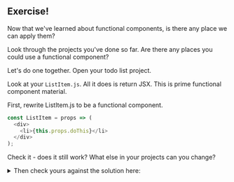 ## Exercise!

Now that we've learned about functional components, is there any place we can apply them?

Look through the projects you've done so far. Are there any places you could use a functional component?

Let's do one together. Open your todo list project.

Look at your `ListItem.js`. All it does is return JSX. This is prime functional component material.

First, rewrite ListItem.js to be a functional component.

```javascript
const ListItem = props => (
  <div>
    <li>{this.props.doThis}</li>
  </div>
);
```

Check it - does it still work? What else in your projects can you change?

<details>
 <summary>Then check yours against the solution here:</summary>
  Not only can the `ListItem` be converted into a functional component. The
  entire `ToDoList` can be it's own functional component as well.
  
  Make a new file called **ToDoList.js** and have it look very much like the
  `const ListItem` functional component above. It should have the following
  properties:
  
  * define as `const ToDoList` similar to `ListItem`.
  * import `ListItem` because it will render `ListItems`.
  * accept `props` like `ListItem`.
  * expect there something called `toDoItemArray` attached to props.
  * Use `props.toDoItemArray.map(item, index)` to iterate over each item.
  * Render `<ListItem>` components inside the map.
  * Pass the proper properties (`doThis` and `key`) to the `<ListItem>` component
  
  The syntax of getting the mapping to work can be tricky. Notice that it must
  be surrounded in curly braces, like the fruit list example that uses `.map()`
  to generate a table.
  
  All in all, the functional `ToDoList` component should look like this:
  
  ```js
  import React from 'react';
  import ListItem from './ListItem';

  const ToDoList = props => (
    <ul>
      {props.toDoItemArray.map((item, index) => (
        <ListItem doThis={item} key={index} />
      ))}
    </ul>
  )

  export default ToDoList;
  ```
</details>
